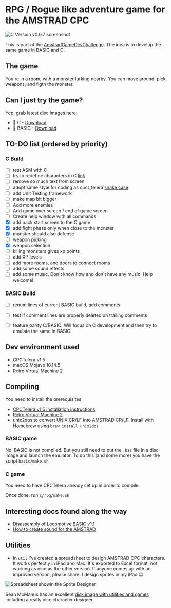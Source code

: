# RPG / Rogue like adventure game for the AMSTRAD CPC

![C Version v0.0.7 screenshot](img/rpg.gif)

This is part of the [AmstradGameDevChallenge](https://github.com/AmstradGameDevChallenge). The idea is to develop the same game in BASIC and C.

## The game

You're in a room, with a monster lurking nearby. You can move around, pick weapons, and figth the monster.

## Can I just try the game?

Yep, grab latest disc images here:

- 💾 C     - [Download](basic/c/rpg/rpg.dsk) 
- 💾 BASIC - [Download](basic/rpg.dsk) 


## TO-DO list (ordered by priority)

### C Build

- [ ] test ASM with C
- [ ] try to redefine characters in C [link](http://www.cpcwiki.eu/forum/programming/how-to-redefine-characters-in-cassembly/)
- [ ] remove so much text from screen
- [ ] adopt same style for coding as cpct_telera [snake case](https://en.wikipedia.org/wiki/Snake_case)
- [ ] add Unit Testing framework
- [ ] make map bit bigger
- [ ] Add more enemies
- [ ] Add game over screen / end of game screen
- [ ] Create help window with all commands
- [x] add back start screen to the C game
- [x] add fight phase only when close to the monster
- [x] monster should also defense
- [ ] weapon picking
- [x] weapon selection
- [ ] killing monsters gives xp points
- [ ] add XP levels
- [ ] add more rooms, and doors to connect rooms
- [ ] add some sound effects
- [ ] add some music. Don't know how and don't have any music. Help welcome!
 
### BASIC Build

- [ ] renum lines of current BASIC build, add comments
- [ ] test if comment lines are properly deleted on trailing comments
- [ ] feature parity C/BASIC. Will focus on C development and then try to emulate the same in BASIC.


## Dev environment used

- CPCTelera v1.5
- macOS Mojave 10.14.5
- Retro Virtual Machine 2

## Compiling

You need to install the prerequisites:

- [CPCTelera v1.5 installation instructions](http://lronaldo.github.io/cpctelera/files/readme-txt.html#Installing_CPCtelera)
- [Retro Virtual Machine 2](http://www.retrovirtualmachine.org/en/)
- unix2dos to convert UNIX CR/LF into AMSTRAD CR/LF. Install with Homebrew using `brew install unix2dos`

### BASIC game

No, BASIC is not compiled. But you still need to put the `.bas` file in a disc image and launch the emulator. To do this (and some more) you have the script `basic/make.sh`

### C game

You need to have CPCTelera already set up in order to compile.

Once done. run `c/rpg/make.sh`

## Interesting docs found along the way

- [Disassembly of Locomotive BASIC v1.1](http://www.cpctech.org.uk/docs/basic.asm)
- [How to create sound for the AMSTRAD](https://www.sean.co.uk/books/amstrad/amstrad6.shtm)

## Utilities

- In `util` I've created a spreadsheet to design AMSTRAD CPC characters. It works perfectly in iPad and Mac. It's exported to Excel format, not working as nice as the other version. If anyone comes up with an improved version, please share. I design sprites in my iPad 😉

![Spreadsheet showin the Sprite Designer](img/sprite-designer.png)

Sean McManus has an excellent [disk image with utilities and games](https://www.sean.co.uk/books/amstrad/cpcdownload.shtm) including a really nice character designer.